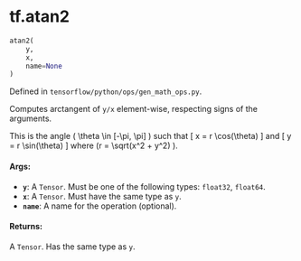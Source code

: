 <div itemscope itemtype="http://developers.google.com/ReferenceObject">
<meta itemprop="name" content="tf.atan2" />
</div>

# tf.atan2

``` python
atan2(
    y,
    x,
    name=None
)
```



Defined in `tensorflow/python/ops/gen_math_ops.py`.

Computes arctangent of `y/x` element-wise, respecting signs of the arguments.

This is the angle \( \theta \in [-\pi, \pi] \) such that
\[ x = r \cos(\theta) \]
and
\[ y = r \sin(\theta) \]
where \(r = \sqrt(x^2 + y^2) \).

#### Args:

* <b>`y`</b>: A `Tensor`. Must be one of the following types: `float32`, `float64`.
* <b>`x`</b>: A `Tensor`. Must have the same type as `y`.
* <b>`name`</b>: A name for the operation (optional).


#### Returns:

  A `Tensor`. Has the same type as `y`.
